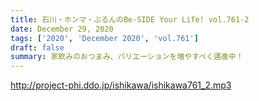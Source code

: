 ```yaml
---
title: 石川・ホンマ・ぶるんのBe-SIDE Your Life! vol.761-2
date: December 29, 2020
tags: ['2020', 'December 2020', 'vol.761']
draft: false
summary: 家飲みのおつまみ、バリエーションを増やすべく邁進中！
---
```


http://project-phi.ddo.jp/ishikawa/ishikawa761_2.mp3